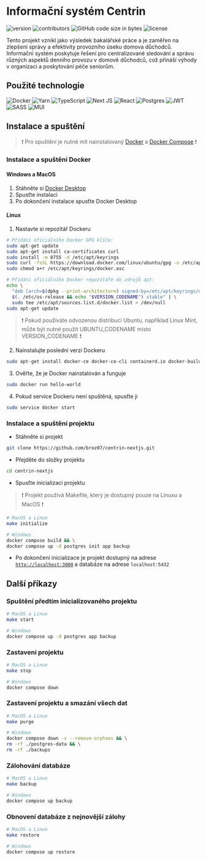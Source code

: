 # Informační systém Centrin  
![version](https://img.shields.io/badge/version-1.0.0-blue)
![contributors](https://img.shields.io/badge/contributors-1-green)
![GitHub code size in bytes](https://img.shields.io/github/languages/code-size/broz07/centrin-nextjs)
![license](https://img.shields.io/badge/license-MIT-green)


Tento projekt vznikl jako výsledek bakalářské práce a je zaměřen na zlepšení správy a efektivity provozního úseku domova důchodců. Informační systém poskytuje řešení pro centralizované sledování a správu různých aspektů denního provozu v domově důchodců, což přináší výhody v organizaci a poskytování péče seniorům.

## Použité technologie
![Docker](https://img.shields.io/badge/docker-%230db7ed.svg?style=for-the-badge&logo=docker&logoColor=white)
![Yarn](https://img.shields.io/badge/yarn-%232C8EBB.svg?style=for-the-badge&logo=yarn&logoColor=white)
![TypeScript](https://img.shields.io/badge/TypeScript-007ACC?style=for-the-badge&logo=typescript&logoColor=white)
![Next JS](https://img.shields.io/badge/Next-black?style=for-the-badge&logo=next.js&logoColor=white)
![React](https://img.shields.io/badge/React-20232A?style=for-the-badge&logo=react&logoColor=61DAFB)
![Postgres](https://img.shields.io/badge/postgres-%23316192.svg?style=for-the-badge&logo=postgresql&logoColor=white)
![JWT](https://img.shields.io/badge/json%20web%20tokens-323330?style=for-the-badge&logo=json-web-tokens&logoColor=pink)
![SASS](https://img.shields.io/badge/SASS-hotpink.svg?style=for-the-badge&logo=SASS&logoColor=white)
![MUI](https://img.shields.io/badge/MUI-%230081CB.svg?style=for-the-badge&logo=mui&logoColor=white)


## Instalace a spuštění

>❗ Pro spuštění je nutné mít nainstalovaný [Docker](https://www.docker.com/) a [Docker Compose](https://docs.docker.com/compose/) ❗

### Instalace a spuštění Docker

#### Windows a MacOS
1. Stáhněte si [Docker Desktop](https://www.docker.com/products/docker-desktop)
2. Spusťte instalaci
3. Po dokončení instalace spusťte Docker Desktop

#### Linux
1. Nastavte si repozitář Dockeru
```bash
# Přidání oficiálního Docker GPG klíče:
sudo apt-get update
sudo apt-get install ca-certificates curl
sudo install -m 0755 -d /etc/apt/keyrings
sudo curl -fsSL https://download.docker.com/linux/ubuntu/gpg -o /etc/apt/keyrings/docker.asc
sudo chmod a+r /etc/apt/keyrings/docker.asc

# Přidání oficiálního Docker repozitáře do zdrojů apt:
echo \
  "deb [arch=$(dpkg --print-architecture) signed-by=/etc/apt/keyrings/docker.asc] https://download.docker.com/linux/ubuntu \
  $(. /etc/os-release && echo "$VERSION_CODENAME") stable" | \
  sudo tee /etc/apt/sources.list.d/docker.list > /dev/null
sudo apt-get update
```
>❗ Pokud používáte odvozenou distribuci Ubuntu, například Linux Mint, může být nutné použít UBUNTU_CODENAME místo VERSION_CODENAME ❗

2. Nainstalujte poslední verzi Dockeru
```bash
sudo apt-get install docker-ce docker-ce-cli containerd.io docker-buildx-plugin docker-compose-plugin
```

3. Ověřte, že je Docker nainstalován a funguje
```bash
sudo docker run hello-world
```

4. Pokud service Dockeru není spuštěná, spusťte ji
```bash
sudo service docker start
```

### Instalace a spuštění projektu

* Stáhněte si projekt
```bash
git clone https://github.com/broz07/centrin-nextjs.git
```

* Přejděte do složky projektu
```bash
cd centrin-nextjs
```

* Spusťte inicializaci projektu
>❗ Projekt používá Makefile, který je dostupný pouze na Linuxu a MacOS ❗

```bash
# MacOS a Linux
make initialize 

# Windows
docker compose build && \
docker compose up -d postgres init app backup
```

* Po dokončení inicializace je projekt dostupný na adrese [`http://localhost:3000`](http://localhost:3000) a databáze na adrese `localhost:5432`

## Další příkazy

### Spuštění předtím inicializovaného projektu
```bash
# MacOS a Linux
make start

# Windows
docker compose up -d postgres app backup
```


### Zastavení projektu
```bash
# MacOS a Linux
make stop

# Windows
docker compose down
```

### Zastavení projektu a smazání všech dat
```bash
# MacOS a Linux
make purge

# Windows
docker compose down -v --remove-orphans && \
rm -rf ./postgres-data && \
rm -rf ./backups
```

### Zálohování databáze
```bash
# MacOS a Linux
make backup

# Windows
docker compose up backup
```

### Obnovení databáze z nejnovější zálohy
```bash
# MacOS a Linux
make restore

# Windows
docker compose up restore
```

